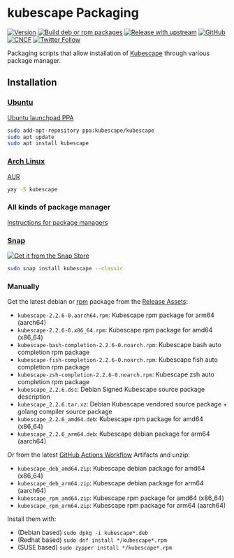 # kubescape Packaging
[![Version](https://img.shields.io/github/v/release/kubescape/packaging)](https://github.com/kubescape/packaging/releases)
[![Build deb or rpm packages](https://github.com/kubescape/packaging/actions/workflows/build.yml/badge.svg)](https://github.com/kubescape/packaging/actions/workflows/build.yml)
[![Release with upstream](https://github.com/kubescape/packaging/actions/workflows/release.yml/badge.svg)](https://github.com/kubescape/packaging/actions/workflows/release.yml)
[![GitHub](https://img.shields.io/github/license/kubescape/packaging)](https://github.com/kubescape/packaging/blob/master/LICENSE)
[![CNCF](https://shields.io/badge/CNCF-Sandbox%20project-blue?logo=linux-foundation&style=flat)](https://landscape.cncf.io/card-mode?project=sandbox&selected=kubescape)
[![Twitter Follow](https://img.shields.io/twitter/follow/kubescape?style=social)](https://twitter.com/kubescape)

Packaging scripts that allow installation of [Kubescape](https://github.com/armosec/kubescape) through various package manager.

## Installation
### [Ubuntu](deb/debian)
[Ubuntu launchpad PPA](https://launchpad.net/~kubescape/+archive/ubuntu/kubescape)

```bash
sudo add-apt-repository ppa:kubescape/kubescape
sudo apt update
sudo apt install kubescape
```

### [Arch Linux](PKGBUILD)
[AUR](https://aur.archlinux.org/packages/kubescape)

```bash
yay -S kubescape
```

### All kinds of package manager
[Instructions for package managers](https://software.opensuse.org/download.html?project=home%3Akubescape&package=kubescape) 

### [Snap](snap)
[![Get it from the Snap Store](https://snapcraft.io/static/images/badges/en/snap-store-white.svg)](https://snapcraft.io/kubescape)

```bash
sudo snap install kubescape --classic
```

### Manually
Get the latest debian or [rpm](kubescape.spec) package from the [Release Assets](https://github.com/kubescape/packaging/releases):
- `kubescape-2.2.6-0.aarch64.rpm`: Kubescape rpm package for arm64 (aarch64)
- `kubescape-2.2.6-0.x86_64.rpm`: Kubescape rpm package for amd64 (x86_64)
- `kubescape-bash-completion-2.2.6-0.noarch.rpm`: Kubescape bash auto completion rpm package
- `kubescape-fish-completion-2.2.6-0.noarch.rpm`: Kubescape fish auto completion rpm package
- `kubescape-zsh-completion-2.2.6-0.noarch.rpm`: Kubescape zsh auto completion rpm package
- `kubescape_2.2.6.dsc`: Debian Signed Kubescape source package description
- `kubescape_2.2.6.tar.xz`: Debian Kubescape vendored source package + golang compiler source package
- `kubescape_2.2.6_amd64.deb`: Kubescape rpm package for amd64 (x86_64)
- `kubescape_2.2.6_arm64.deb`: Kubescape debian package for arm64 (aarch64)

Or from the latest [GitHub Actions Workflow](https://github.com/HollowMan6/kubescape-deb-rpm/actions/workflows/build.yml) Artifacts and unzip:

- `kubescape_deb_amd64.zip`: Kubescape debian package for amd64 (x86_64)
- `kubescape_deb_arm64.zip`: Kubescape debian package for arm64 (aarch64)
- `kubescape_rpm_amd64.zip`: Kubescape rpm package for amd64 (x86_64)
- `kubescape_rpm_arm64.zip`: Kubescape rpm package for arm64 (aarch64)

Install them with:
- (Debian based) `sudo dpkg -i kubescape*.deb`
- (Redhat based) `sudo dnf install */kubescape*.rpm`
- (SUSE based) `sudo zypper install */kubescape*.rpm`
